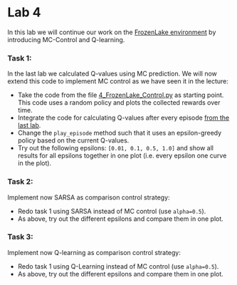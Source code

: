 # Lab 4

In this lab we will continue our work on the [FrozenLake environment](https://gym.openai.com/envs/FrozenLake-v1/)
by introducing MC-Control and Q-learning.


### Task 1:
In the last lab we calculated Q-values using MC prediction. We will now extend this code to implement MC control as we have seen it in the lecture:

- Take the code from the file [4_FrozenLake_Control.py](4_FrozenLake_Control.py) as starting point.
This code uses a random policy and plots the collected rewards over time.
- Integrate the code for calculating Q-values after every episode [from the last lab](solution/S3_FrozenLake_Prediction_Task1.py).
- Change the `play_episode` method such that it uses an epsilon-greedy policy based on the current Q-values.
- Try out the following epsilons: `[0.01, 0.1, 0.5, 1.0]` and show all results for all epsilons together in one plot (i.e. every epsilon one curve in the plot).

### Task 2:
Implement now SARSA as comparison control strategy:

- Redo task 1 using SARSA instead of MC control (use `alpha=0.5`).
- As above, try out the different epsilons and compare them in one plot.


### Task 3:
Implement now Q-learning as comparison control strategy:

- Redo task 1 using Q-Learning instead of MC control (use `alpha=0.5`).
- As above, try out the different epsilons and compare them in one plot.

